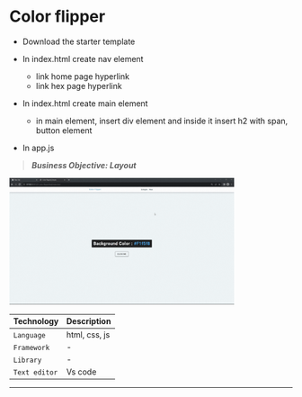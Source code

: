 # Color flipper

- Download the starter template
- In index.html create nav element
  - link home page hyperlink
  - link hex page hyperlink
- In index.html create main element

  - in main element, insert div element and inside it insert h2 with span, button element

- In app.js

> **_Business Objective: Layout_**

<img src="notes/app.gif" width="400">

| Technology    | Description   |
| ------------- | ------------- |
| `Language`    | html, css, js |
| `Framework`   | -             |
| `Library`     | -             |
| `Text editor` | Vs code       |

---
